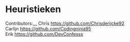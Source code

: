 # Heuristieken

Contributors:__
Chris       https://github.com/Chrisderijcke92<br />
Carlijn     https://github.com/Codingninja95<br />
Erik        https://github.com/DevConfesss<br />